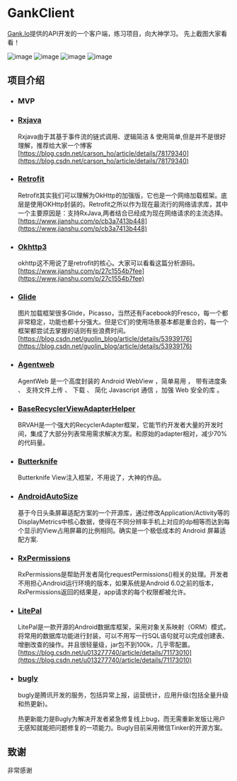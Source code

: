 # GankClient
[Gank.Io](http://gank.io/)提供的API开发的一个客户端，练习项目，向大神学习。
先上截图大家看看！

![image](https://github.com/youbec/GankClient/blob/master/images/m.jpg)
![image](https://github.com/youbec/GankClient/blob/master/images/3.jpg)
![image](https://github.com/youbec/GankClient/blob/master/images/2.jpg)
![image](https://github.com/youbec/GankClient/blob/master/images/4.jpg)

## 项目介绍

* ### MVP

* ### [Rxjava](https://github.com/ReactiveX/RxJava)

	Rxjava由于其基于事件流的链式调用、逻辑简洁 & 使用简单,但是并不是很好理解，推荐给大家一个博客
	[https://blog.csdn.net/carson_ho/article/details/78179340](https://blog.csdn.net/carson_ho/article/details/78179340)

* ### [Retrofit](https://github.com/square/retrofit)

	Retrofit其实我们可以理解为OkHttp的加强版，它也是一个网络加载框架。底层是使用OKHttp封装的。Retrofit之所以作为现在最流行的网络请求库，其中一个主要原因是：支持RxJava,两者结合已经成为现在网络请求的主流选择。
[https://www.jianshu.com/p/cb3a7413b448](https://www.jianshu.com/p/cb3a7413b448)

* ### [Okhttp3](https://github.com/square/okhttp)

	okhttp这不用说了是retrofit的核心。大家可以看看这篇分析源码。[https://www.jianshu.com/p/27c1554b7fee](https://www.jianshu.com/p/27c1554b7fee)

* ### [Glide](https://github.com/bumptech/glide)

	图片加载框架很多Glide，Picasso，当然还有Facebook的Fresco，每一个都非常稳定，功能也都十分强大。但是它们的使用场景基本都是重合的，每一个框架都尝试去掌握的话则有些浪费时间。[https://blog.csdn.net/guolin_blog/article/details/53939176](https://blog.csdn.net/guolin_blog/article/details/53939176)

* ### [Agentweb](https://github.com/Justson/AgentWeb)

	 AgentWeb 是一个高度封装的 Android WebView ，简单易用 ， 带有进度条 、 支持文件上传 、 下载 、 简化 Javascript 通信 ，加强 Web 安全的库 。

* ### [BaseRecyclerViewAdapterHelper](https://github.com/CymChad/BaseRecyclerViewAdapterHelper)

	BRVAH是一个强大的RecyclerAdapter框架，它能节约开发者大量的开发时间，集成了大部分列表常用需求解决方案。和原始的adapter相对，减少70%的代码量。

* ### [Butterknife](https://github.com/JakeWharton/butterknife)

	Butterknife View注入框架，不用说了，大神的作品。

* ### [AndroidAutoSize](https://github.com/JessYanCoding/AndroidAutoSize)

	基于今日头条屏幕适配方案的一个开源库，通过修改Application/Activity等的DisplayMetrics中核心数据，使得在不同分辨率手机上对应的dp相等而达到每个显示的View占用屏幕的比例相同。确实是一个极低成本的 Android 屏幕适配方案.

* ### [RxPermissions](https://github.com/tbruyelle/RxPermissions)

	RxPermissions是帮助开发者简化requestPermissions()相关的处理。开发者不用担心Android运行环境的版本，如果系统是Android 6.0之前的版本，RxPermissions返回的结果是，app请求的每个权限都被允许。 

* ### [LitePal](https://github.com/LitePalFramework/LitePal)

	LitePal是一款开源的Android数据库框架，采用对象关系映射（ORM）模式，将常用的数据库功能进行封装，可以不用写一行SQL语句就可以完成创建表、增删改查的操作。并且很轻量级，jar包不到100k，几乎零配置。[https://blog.csdn.net/u013277740/article/details/71173010](https://blog.csdn.net/u013277740/article/details/71173010)

* ### [bugly](https://bugly.qq.com/)

	bugly是腾讯开发的服务，包括异常上报，运营统计，应用升级(包括全量升级和热更新)。
	
	热更新能力是Bugly为解决开发者紧急修复线上bug，而无需重新发版让用户无感知就能把问题修复的一项能力。Bugly目前采用微信Tinker的开源方案。

## 致谢
	
   非常感谢



